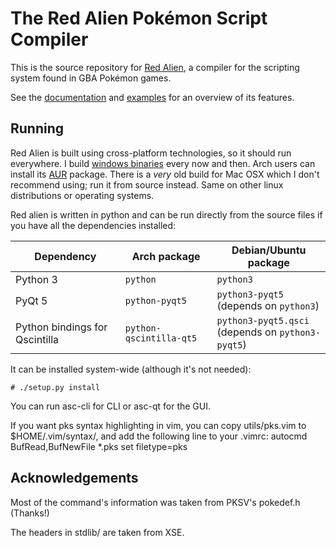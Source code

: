 # The Red Alien Pokémon Script Compiler

This is the source repository for [Red Alien], a
compiler for the scripting system found in GBA Pokémon games.

See the [documentation] and [examples] for an overview of its
features.

[Red Alien]: http://www.cosarara.me/redalien/
[documentation]: http://www.cosarara.me/redalien/#docs
[examples]: examples/

## Running

Red Alien is built using cross-platform technologies, so it should run
everywhere. I build [windows binaries] every now and then.
Arch users can install its [AUR] package.
There is a *very* old build for Mac OSX which I don't recommend using;
run it from source instead. Same on other linux distributions or
operating systems.

[windows binaries]: http://www.cosarara.me/redalien/#windows
[AUR]: https://aur.archlinux.org/packages/red-alien-git/

Red alien is written in python and can be run directly from the
source files if you have all the dependencies installed:

Dependency | Arch package   | Debian/Ubuntu package
---------- | -------------- | ---------------------
Python 3   | `python`       | `python3`
PyQt 5     | `python-pyqt5` | `python3-pyqt5`<br>(depends on `python3`)
Python bindings for Qscintilla | `python-qscintilla-qt5` | `python3-pyqt5.qsci`<br>(depends on `python3-pyqt5`)

It can be installed system-wide (although it's not needed):

    # ./setup.py install

You can run asc-cli for CLI or asc-qt for the GUI.

If you want pks syntax highlighting in vim, you can copy utils/pks.vim to
$HOME/.vim/syntax/, and add the following line to your .vimrc:
autocmd BufRead,BufNewFile *.pks set filetype=pks

## Acknowledgements

Most of the command's information was taken from PKSV's pokedef.h (Thanks!)

The headers in stdlib/ are taken from XSE.

